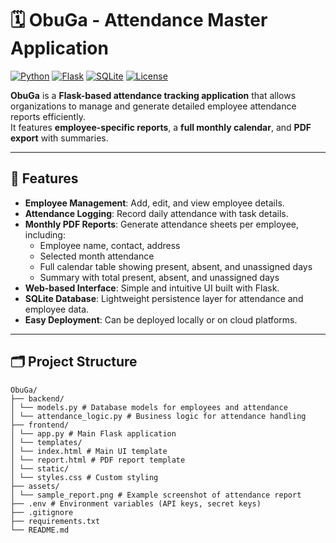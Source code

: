 # 🗓 ObuGa - Attendance Master Application

[![Python](https://img.shields.io/badge/Python-3.10+-blue)](https://www.python.org/)
[![Flask](https://img.shields.io/badge/Flask-2.3-orange)](https://flask.palletsprojects.com/)
[![SQLite](https://img.shields.io/badge/SQLite-3-green)](https://www.sqlite.org/)
[![License](https://img.shields.io/badge/License-MIT-green)](LICENSE)

**ObuGa** is a **Flask-based attendance tracking application** that allows organizations to manage and generate detailed employee attendance reports efficiently.  
It features **employee-specific reports**, a **full monthly calendar**, and **PDF export** with summaries.

---

## 🌟 Features

- **Employee Management**: Add, edit, and view employee details.  
- **Attendance Logging**: Record daily attendance with task details.  
- **Monthly PDF Reports**: Generate attendance sheets per employee, including:
  - Employee name, contact, address  
  - Selected month attendance  
  - Full calendar table showing present, absent, and unassigned days  
  - Summary with total present, absent, and unassigned days  
- **Web-based Interface**: Simple and intuitive UI built with Flask.  
- **SQLite Database**: Lightweight persistence layer for attendance and employee data.  
- **Easy Deployment**: Can be deployed locally or on cloud platforms.

---

## 🗂 Project Structure

```text
ObuGa/
├── backend/
│ └── models.py # Database models for employees and attendance
│ └── attendance_logic.py # Business logic for attendance handling
├── frontend/
│ └── app.py # Main Flask application
│ └── templates/
│ └── index.html # Main UI template
│ └── report.html # PDF report template
│ └── static/
│ └── styles.css # Custom styling
├── assets/
│ └── sample_report.png # Example screenshot of attendance report
├── .env # Environment variables (API keys, secret keys)
├── .gitignore
├── requirements.txt
└── README.md
```

